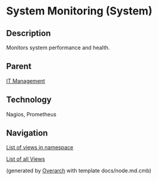 
# System Monitoring (System)
## Description
Monitors system performance and health.

## Parent
[IT Management](../../mybank/it-management/context-boundary.md)

## Technology
Nagios, Prometheus


## Navigation
[List of views in namespace](./views-in-namespace.md)

[List of all Views](../../views.md)


(generated by [Overarch](https://github.com/soulspace-org/overarch) with template docs/node.md.cmb)

